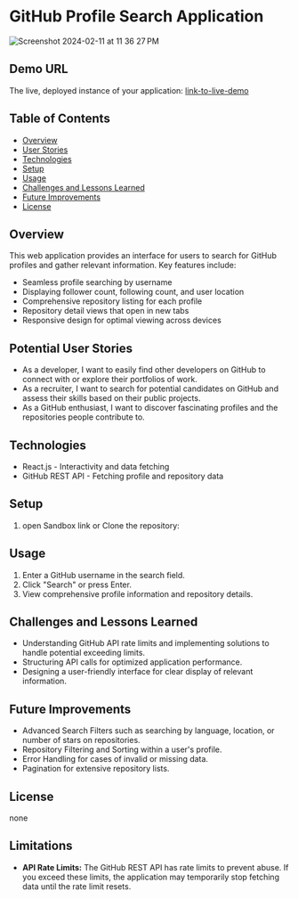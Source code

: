 # GitHub Profile Search Application
![Screenshot 2024-02-11 at 11 36 27 PM](https://github.com/IbkEhinmowo/Github-Profile-finder/assets/142057631/9e6555be-7e05-4744-8aa7-738ac4bd6d2c)


## Demo URL
The live, deployed instance of your application: [link-to-live-demo](https://codesandbox.io/p/github/IbkEhinmowo/Github%20Profile%20finder)



## Table of Contents
- [Overview](#overview)
- [User Stories](#user-stories)
- [Technologies](#technologies)
- [Setup](#setup)
- [Usage](#usage)
- [Challenges and Lessons Learned](#challenges-and-lessons-learned)
- [Future Improvements](#future-improvements)
- [License](#license)

## Overview
This web application provides an interface for users to search for GitHub profiles and gather relevant information. Key features include:

- Seamless profile searching by username
- Displaying follower count, following count, and user location
- Comprehensive repository listing for each profile
- Repository detail views that open in new tabs
- Responsive design for optimal viewing across devices

## Potential User Stories
- As a developer, I want to easily find other developers on GitHub to connect with or explore their portfolios of work.
- As a recruiter, I want to search for potential candidates on GitHub and assess their skills based on their public projects.
- As a GitHub enthusiast, I want to discover fascinating profiles and the repositories people contribute to.

## Technologies
- React.js - Interactivity and data fetching
- GitHub REST API - Fetching profile and repository data

## Setup
1. open Sandbox link or Clone the repository: 

## Usage
1. Enter a GitHub username in the search field.
2. Click "Search" or press Enter.
3. View comprehensive profile information and repository details.

## Challenges and Lessons Learned
- Understanding GitHub API rate limits and implementing solutions to handle potential exceeding limits.
- Structuring API calls for optimized application performance.
- Designing a user-friendly interface for clear display of relevant information.

## Future Improvements
- Advanced Search Filters such as searching by language, location, or number of stars on repositories.
- Repository Filtering and Sorting within a user's profile.
- Error Handling for cases of invalid or missing data.
- Pagination for extensive repository lists.

## License
none
## Limitations
- **API Rate Limits:** The GitHub REST API has rate limits to prevent abuse. If you exceed these limits, the application may temporarily stop fetching data until the rate limit resets.


